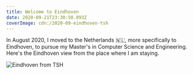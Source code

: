 ```yaml
---
title: Welcome to Eindhoven
date: 2020-09-21T23:30:50.893Z
coverImage: cdn:/2020-09-eindhoven-tsh
---
```


In August 2020, I moved to the Netherlands 🇳🇱, more specifically to Eindhoven, to pursue my Master's in Computer Science and Engineering. Here's the Eindhoven view from the place where I am staying.

![](cdn:/2020-09-eindhoven-tsh?class=fw "Eindhoven from TSH")
